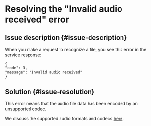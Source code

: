 # Resolving the "Invalid audio received" error



## Issue description {#issue-description}

When you make a request to recognize a file, you see this error in the service response:
```
{
"code": 3,
"message": "Invalid audio received"
}
```

## Solution {#issue-resolution}

This error means that the audio file data has been encoded by an unsupported codec.

We discuss the supported audio formats and codecs [here](../../../speechkit/formats).